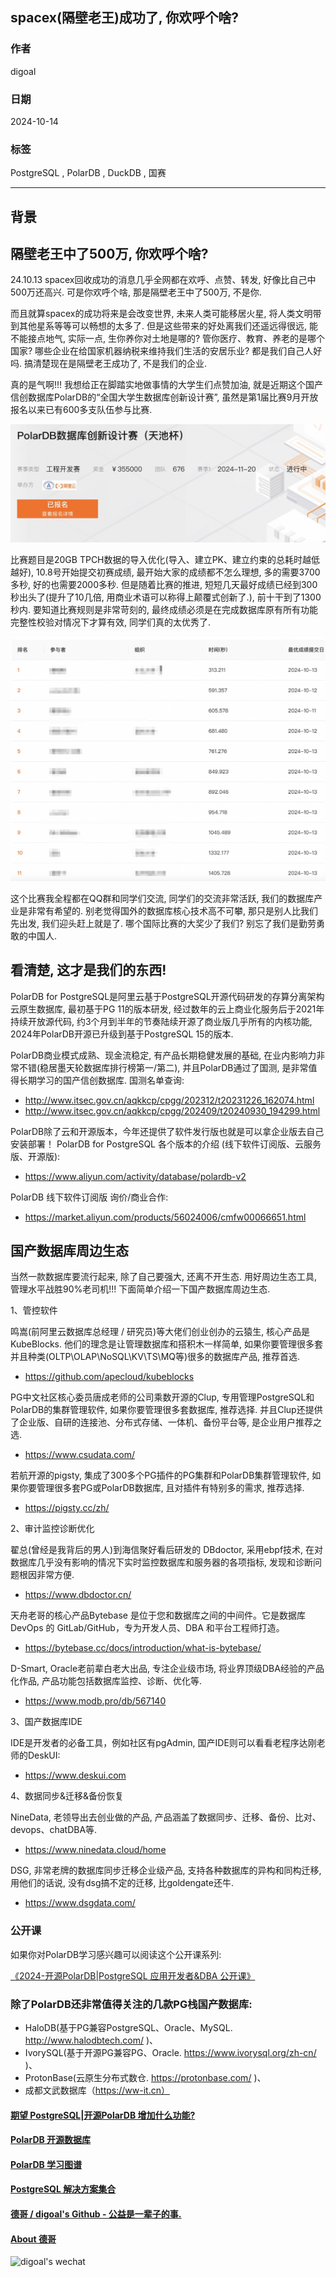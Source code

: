## spacex(隔壁老王)成功了, 你欢呼个啥?    
                                                                                            
### 作者                                                                
digoal                                                                
                                                               
### 日期                                                          
2024-10-14                                                     
                                                                    
### 标签                                                                  
PostgreSQL , PolarDB , DuckDB , 国赛    
                                                                                           
----                                                                    
                                                                                  
## 背景     
## 隔壁老王中了500万, 你欢呼个啥?  
24.10.13 spacex回收成功的消息几乎全网都在欢呼、点赞、转发, 好像比自己中500万还高兴. 可是你欢呼个啥, 那是隔壁老王中了500万, 不是你.    
  
而且就算spacex的成功将来是会改变世界, 未来人类可能移居火星, 将人类文明带到其他星系等等可以畅想的太多了. 但是这些带来的好处离我们还遥远得很远, 能不能接点地气, 实际一点, 生你养你对土地是哪的? 管你医疗、教育、养老的是哪个国家? 哪些企业在给国家机器纳税来维持我们生活的安居乐业? 都是我们自己人好吗. 搞清楚现在是隔壁老王成功了, 不是我们的企业.    
  
真的是气啊!!! 我想给正在脚踏实地做事情的大学生们点赞加油, 就是近期这个国产信创数据库PolarDB的“全国大学生数据库创新设计赛”, 虽然是第1届比赛9月开放报名以来已有600多支队伍参与比赛.  
  
![pic](20241014_01_pic_001.jpg)   
  
比赛题目是20GB TPCH数据的导入优化(导入、建立PK、建立约束的总耗时越低越好), 10.8号开始提交初赛成绩, 最开始大家的成绩都不怎么理想, 多的需要3700多秒, 好的也需要2000多秒. 但是随着比赛的推进, 短短几天最好成绩已经到300秒出头了(提升了10几倍, 用商业术语可以称得上颠覆式创新了.), 前十干到了1300秒内. 要知道比赛规则是非常苛刻的, 最终成绩必须是在完成数据库原有所有功能完整性校验对情况下才算有效, 同学们真的太优秀了.      
  
![pic](20241014_01_pic_002.jpg)   
  
这个比赛我全程都在QQ群和同学们交流, 同学们的交流非常活跃, 我们的数据库产业是非常有希望的. 别老觉得国外的数据库核心技术高不可攀, 那只是别人比我们先出发, 我们迎头赶上就是了. 哪个国际比赛的大奖少了我们? 别忘了我们是勤劳勇敢的中国人.     
  
## 看清楚, 这才是我们的东西!   
PolarDB for PostgreSQL是阿里云基于PostgreSQL开源代码研发的存算分离架构云原生数据库, 最初基于PG 11的版本研发, 经过数年的云上商业化服务后于2021年持续开放源代码, 约3个月到半年的节奏陆续开源了商业版几乎所有的内核功能, 2024年PolarDB开源已升级到基于PostgreSQL 15的版本.    
  
PolarDB商业模式成熟、现金流稳定, 有产品长期稳健发展的基础, 在业内影响力非常不错(稳居墨天轮数据库排行榜第一/第二), 并且PolarDB通过了国测, 是非常值得长期学习的国产信创数据库.   国测名单查询:  
- http://www.itsec.gov.cn/aqkkcp/cpgg/202312/t20231226_162074.html  
- http://www.itsec.gov.cn/aqkkcp/cpgg/202409/t20240930_194299.html  
  
PolarDB除了云和开源版本，今年还提供了软件发行版也就是可以拿企业版去自己安装部署！ PolarDB for PostgreSQL 各个版本的介绍 (线下软件订阅版、云服务版、开源版):  
- https://www.aliyun.com/activity/database/polardb-v2  
  
PolarDB 线下软件订阅版 询价/商业合作:  
- https://market.aliyun.com/products/56024006/cmfw00066651.html  
  
## 国产数据库周边生态    
当然一款数据库要流行起来, 除了自己要强大, 还离不开生态. 用好周边生态工具, 管理水平战胜90%老司机!!! 下面简单介绍一下国产数据库周边生态.    
  
1、管控软件  
  
鸣嵩(前阿里云数据库总经理 / 研究员)等大佬们创业创办的云猿生, 核心产品是KubeBlocks. 他们的理念是让管理数据库和搭积木一样简单, 如果你要管理很多套并且种类(OLTP\OLAP\NoSQL\KV\TS\MQ等)很多的数据库产品, 推荐首选.    
- https://github.com/apecloud/kubeblocks  
  
PG中文社区核心委员唐成老师的公司乘数开源的Clup, 专用管理PostgreSQL和PolarDB的集群管理软件, 如果你要管理很多套数据库, 推荐选择. 并且Clup还提供了企业版、自研的连接池、分布式存储、一体机、备份平台等, 是企业用户推荐之选.  
- https://www.csudata.com/  
  
若航开源的pigsty, 集成了300多个PG插件的PG集群和PolarDB集群管理软件, 如果你要管理很多套PG或PolarDB数据库, 且对插件有特别多的需求, 推荐选择.  
- https://pigsty.cc/zh/  
  
2、审计监控诊断优化  
  
翟总(曾经是我背后的男人)到海信聚好看后研发的 DBdoctor, 采用ebpf技术, 在对数据库几乎没有影响的情况下实时监控数据库和服务器的各项指标, 发现和诊断问题根因非常方便.  
- https://www.dbdoctor.cn/  
  
天舟老哥的核心产品Bytebase 是位于您和数据库之间的中间件。它是数据库 DevOps 的 GitLab/GitHub，专为开发人员、DBA 和平台工程师打造。  
- https://bytebase.cc/docs/introduction/what-is-bytebase/  
  
D-Smart, Oracle老前辈白老大出品, 专注企业级市场, 将业界顶级DBA经验的产品化作品, 产品功能包括数据库监控、诊断、优化等.  
- https://www.modb.pro/db/567140  
  
3、国产数据库IDE  
  
IDE是开发者的必备工具，例如社区有pgAdmin, 国产IDE则可以看看老程序达刚老师的DeskUI:     
- https://www.deskui.com  
  
4、数据同步&迁移&备份恢复  
  
NineData, 老领导出去创业做的产品, 产品涵盖了数据同步、迁移、备份、比对、devops、chatDBA等.  
- https://www.ninedata.cloud/home  
  
DSG, 非常老牌的数据库同步迁移企业级产品, 支持各种数据库的异构和同构迁移, 用他们的话说, 没有dsg搞不定的迁移, 比goldengate还牛.  
- https://www.dsgdata.com/  

### 公开课
如果你对PolarDB学习感兴趣可以阅读这个公开课系列:    

[《2024-开源PolarDB|PostgreSQL 应用开发者&DBA 公开课》](../202310/20231030_02.md)    
   
### 除了PolarDB还非常值得关注的几款PG栈国产数据库:     
- HaloDB(基于PG兼容PostgreSQL、Oracle、MySQL. http://www.halodbtech.com/ )、  
- IvorySQL(基于开源PG兼容PG、Oracle. https://www.ivorysql.org/zh-cn/ )、  
- ProtonBase(云原生分布式数仓. https://protonbase.com/ )、  
- 成都文武数据库（https://ww-it.cn）  
    
  
#### [期望 PostgreSQL|开源PolarDB 增加什么功能?](https://github.com/digoal/blog/issues/76 "269ac3d1c492e938c0191101c7238216")
  
  
#### [PolarDB 开源数据库](https://openpolardb.com/home "57258f76c37864c6e6d23383d05714ea")
  
  
#### [PolarDB 学习图谱](https://www.aliyun.com/database/openpolardb/activity "8642f60e04ed0c814bf9cb9677976bd4")
  
  
#### [PostgreSQL 解决方案集合](../201706/20170601_02.md "40cff096e9ed7122c512b35d8561d9c8")
  
  
#### [德哥 / digoal's Github - 公益是一辈子的事.](https://github.com/digoal/blog/blob/master/README.md "22709685feb7cab07d30f30387f0a9ae")
  
  
#### [About 德哥](https://github.com/digoal/blog/blob/master/me/readme.md "a37735981e7704886ffd590565582dd0")
  
  
![digoal's wechat](../pic/digoal_weixin.jpg "f7ad92eeba24523fd47a6e1a0e691b59")
  
